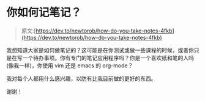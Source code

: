 # 你如何记笔记？

> 原文:[https://dev.to/newtorob/how-do-you-take-notes-4fkb](https://dev.to/newtorob/how-do-you-take-notes-4fkb)

我想知道大家是如何做笔记的？这可能是在你测试或做一些课程的时候，或者你只是在写一个待办事项。你有专门的笔记应用程序吗？你是一个喜欢纸和笔的人吗(像我一样)，你使用 vim 还是 emacs 的 org-mode？

我对每个人都用什么感兴趣，以防有比我目前做的更好的东西。

谢谢！